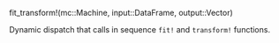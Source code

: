 fit_transform!(mc::Machine, input::DataFrame, output::Vector)

Dynamic dispatch that calls in sequence `fit!` and `transform!` functions.
